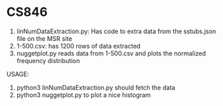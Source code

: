 # CS846

1. linNumDataExtraction.py: Has code to extra data from the sstubs.json file on the MSR site
2. 1-500.csv: has 1200 rows of data extracted
3. nuggetplot.py reads data from 1-500.csv and plots the normalized frequency distribution

USAGE:

1. python3 linNumDataExtraction.py should fetch the data
2. python3 nuggetplot.py to plot a nice histogram
